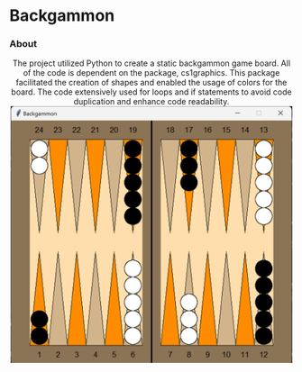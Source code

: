 # Backgammon

### About 
<div align="center">
The project utilized Python to create a static backgammon game board. All of the code is dependent on the package, cs1graphics. This package facilitated the creation of shapes and enabled the usage of colors for the board. The code extensively used for loops and if statements to avoid code duplication and enhance code readability.
<img hight="100" width="500" alt="GIF" align="center" src="https://github.com/aks7816/Backgammon/blob/main/Screenshot%202023-06-18%20115735.png">

